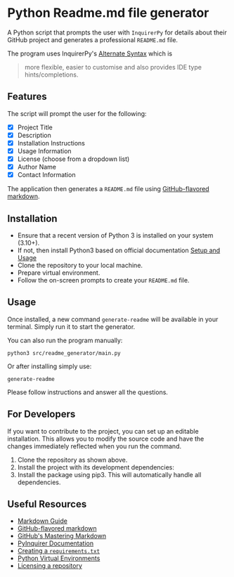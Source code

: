 # Python Readme.md file generator

A Python script that prompts the user with `InquirerPy` for details about their GitHub project and generates a
professional `README.md` file.

The program uses InquirerPy's [Alternate Syntax](https://inquirerpy.readthedocs.io/en/latest/#alternate-syntax) which is
> more flexible, easier to customise and also provides IDE type hints/completions.

## Features

The script will prompt the user for the following:

* [X] Project Title
* [X] Description
* [X] Installation Instructions
* [X] Usage Information
* [X] License (choose from a dropdown list)
* [X] Author Name
* [X] Contact Information

The application then generates a `README.md` file using [GitHub-flavored markdown](https://github.github.com/gfm/).

## Installation

- Ensure that a recent version of Python 3 is installed on your system (3.10+).
- If not, then install Python3 based on official
  documentation [Setup and Usage](https://docs.python.org/3.13/using/index.html)
- Clone the repository to your local machine.
- Prepare virtual environment.
- Follow the on-screen prompts to create your `README.md` file.

## Usage

Once installed, a new command `generate-readme` will be available in your terminal.
Simply run it to start the generator.

You can also run the program manually:

    python3 src/readme_generator/main.py

Or after installing simply use:

    generate-readme

Please follow instructions and answer all the questions.

## For Developers

If you want to contribute to the project, you can set up an editable installation.
This allows you to modify the source code and have the changes immediately reflected
when you run the command.

1. Clone the repository as shown above.
2. Install the project with its development dependencies:
3. Install the package using pip3. This will automatically handle all dependencies.

## Useful Resources

- [Markdown Guide](https://www.markdownguide.org/basic-syntax/)
- [GitHub-flavored markdown](https://github.github.com/gfm/)
- [GitHub's Mastering Markdown](https://guides.github.com/features/mastering-markdown/)
- [PyInquirer Documentation](https://github.com/CITGuru/PyInquirer)
- [Creating a `requirements.txt`](https://pip.pypa.io/en/stable/user_guide/#requirements-files)
- [Python Virtual Environments](https://docs.python.org/3/library/venv.html)
- [Licensing a repository](https://docs.github.com/en/repositories/managing-your-repositorys-settings-and-features/customizing-your-repository/licensing-a-repository)
